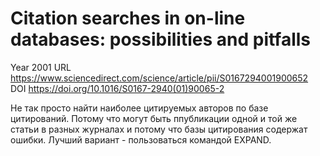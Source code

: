# Citation searches in on-line databases: possibilities and pitfalls

Year 2001
URL https://www.sciencedirect.com/science/article/pii/S0167294001900652
DOI https://doi.org/10.1016/S0167-2940(01)90065-2

Не так просто найти наиболее цитируемых авторов по базе цитирований. Потому что могут быть ппубликации одной и той же статьи в разных журналах и потому что базы цитирования содержат ошибки. Лучший вариант - пользоваться командой EXPAND.